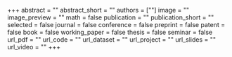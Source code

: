 +++
abstract = ""
abstract_short = ""
authors = [""]
image = ""
image_preview = ""
math = false
publication = ""
publication_short = ""
selected = false
journal = false
conference = false
preprint = false
patent = false
book = false
working_paper = false
thesis = false
seminar = false
url_pdf = ""
url_code = ""
url_dataset = ""
url_project = ""
url_slides = ""
url_video = ""
+++
